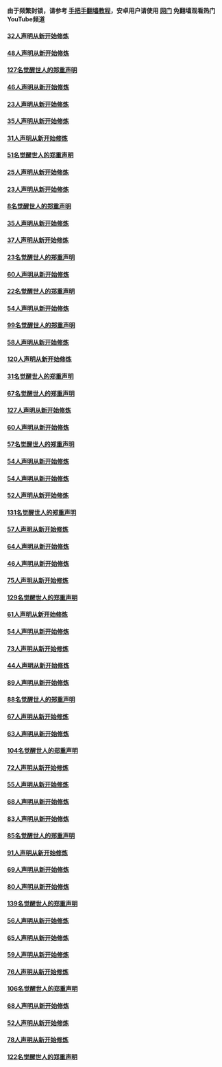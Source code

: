 #### 由于频繁封锁，请参考 [手把手翻墙教程](https://github.com/gfw-breaker/guides/wiki/)，安卓用户请使用 [网门](https://github.com/gfw-breaker/nogfw/blob/master/dl.md?t=02250200) 免翻墙观看热门YouTube频道 

#### [32人声明从新开始修炼](../pages/91/421225.md?t=02250200) 

#### [48人声明从新开始修炼](../pages/91/421202.md?t=02250200) 

#### [127名觉醒世人的郑重声明](../pages/91/421224.md?t=02250200) 

#### [46人声明从新开始修炼](../pages/91/421203.md?t=02250200) 

#### [23人声明从新开始修炼](../pages/91/421138.md?t=02250200) 

#### [35人声明从新开始修炼](../pages/91/421122.md?t=02250200) 

#### [31人声明从新开始修炼](../pages/91/421081.md?t=02250200) 

#### [51名觉醒世人的郑重声明](../pages/91/421080.md?t=02250200) 

#### [25人声明从新开始修炼](../pages/91/421020.md?t=02250200) 

#### [23人声明从新开始修炼](../pages/91/420884.md?t=02250200) 

#### [8名觉醒世人的郑重声明](../pages/91/420883.md?t=02250200) 

#### [35人声明从新开始修炼](../pages/91/420809.md?t=02250200) 

#### [37人声明从新开始修炼](../pages/91/420766.md?t=02250200) 

#### [23名觉醒世人的郑重声明](../pages/91/420765.md?t=02250200) 

#### [60人声明从新开始修炼](../pages/91/420727.md?t=02250200) 

#### [22名觉醒世人的郑重声明](../pages/91/420726.md?t=02250200) 

#### [54人声明从新开始修炼](../pages/91/420529.md?t=02250200) 

#### [99名觉醒世人的郑重声明](../pages/91/420528.md?t=02250200) 

#### [58人声明从新开始修炼](../pages/91/420198.md?t=02250200) 

#### [120人声明从新开始修炼](../pages/91/420141.md?t=02250200) 

#### [31名觉醒世人的郑重声明](../pages/91/420197.md?t=02250200) 

#### [67名觉醒世人的郑重声明](../pages/91/420140.md?t=02250200) 

#### [127人声明从新开始修炼](../pages/91/420082.md?t=02250200) 

#### [60人声明从新开始修炼](../pages/91/420081.md?t=02250200) 

#### [57名觉醒世人的郑重声明](../pages/91/420080.md?t=02250200) 

#### [54人声明从新开始修炼](../pages/91/419533.md?t=02250200) 

#### [54人声明从新开始修炼](../pages/91/419532.md?t=02250200) 

#### [52人声明从新开始修炼](../pages/91/419531.md?t=02250200) 

#### [131名觉醒世人的郑重声明](../pages/91/419530.md?t=02250200) 

#### [57人声明从新开始修炼](../pages/91/419430.md?t=02250200) 

#### [64人声明从新开始修炼](../pages/91/419429.md?t=02250200) 

#### [46人声明从新开始修炼](../pages/91/419428.md?t=02250200) 

#### [75人声明从新开始修炼](../pages/91/419427.md?t=02250200) 

#### [129名觉醒世人的郑重声明](../pages/91/419426.md?t=02250200) 

#### [61人声明从新开始修炼](../pages/91/419198.md?t=02250200) 

#### [54人声明从新开始修炼](../pages/91/419197.md?t=02250200) 

#### [73人声明从新开始修炼](../pages/91/419196.md?t=02250200) 

#### [44人声明从新开始修炼](../pages/91/419075.md?t=02250200) 

#### [89人声明从新开始修炼](../pages/91/419074.md?t=02250200) 

#### [88名觉醒世人的郑重声明](../pages/91/419195.md?t=02250200) 

#### [67人声明从新开始修炼](../pages/91/419073.md?t=02250200) 

#### [63人声明从新开始修炼](../pages/91/419072.md?t=02250200) 

#### [104名觉醒世人的郑重声明](../pages/91/419071.md?t=02250200) 

#### [72人声明从新开始修炼](../pages/91/418902.md?t=02250200) 

#### [55人声明从新开始修炼](../pages/91/418901.md?t=02250200) 

#### [68人声明从新开始修炼](../pages/91/418900.md?t=02250200) 

#### [83人声明从新开始修炼](../pages/91/418757.md?t=02250200) 

#### [85名觉醒世人的郑重声明](../pages/91/418899.md?t=02250200) 

#### [91人声明从新开始修炼](../pages/91/418756.md?t=02250200) 

#### [69人声明从新开始修炼](../pages/91/418755.md?t=02250200) 

#### [80人声明从新开始修炼](../pages/91/418754.md?t=02250200) 

#### [139名觉醒世人的郑重声明](../pages/91/418753.md?t=02250200) 

#### [56人声明从新开始修炼](../pages/91/418594.md?t=02250200) 

#### [65人声明从新开始修炼](../pages/91/418593.md?t=02250200) 

#### [59人声明从新开始修炼](../pages/91/418592.md?t=02250200) 

#### [76人声明从新开始修炼](../pages/91/418431.md?t=02250200) 

#### [106名觉醒世人的郑重声明](../pages/91/418591.md?t=02250200) 

#### [68人声明从新开始修炼](../pages/91/418430.md?t=02250200) 

#### [52人声明从新开始修炼](../pages/91/418429.md?t=02250200) 

#### [78人声明从新开始修炼](../pages/91/418428.md?t=02250200) 

#### [122名觉醒世人的郑重声明](../pages/91/418427.md?t=02250200) 

